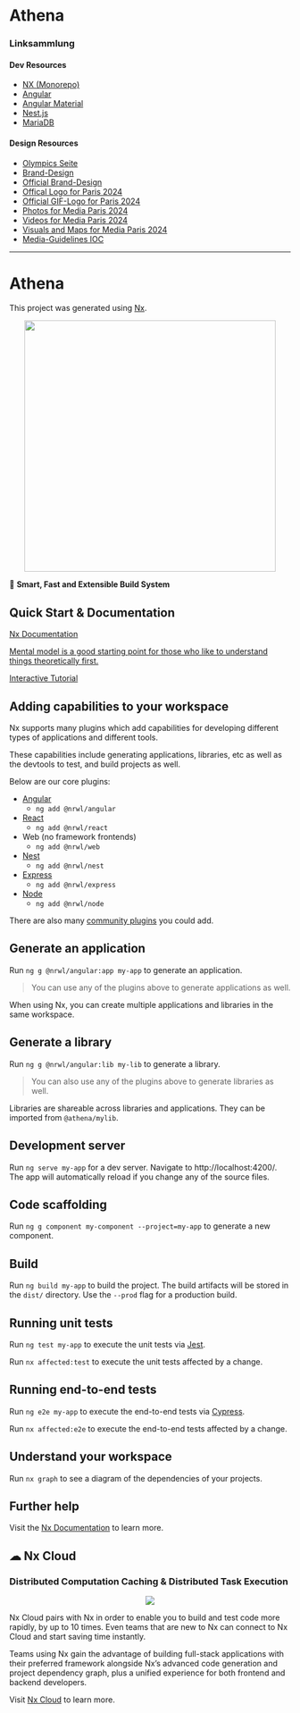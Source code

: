 # Athena

### Linksammlung

#### Dev Resources
- [NX (Monorepo)](https://nx.dev/)
- [Angular](https://angular.io/)
- [Angular Material](https://material.angular.io/)
- [Nest.js](https://nestjs.com/)
- [MariaDB](https://mariadb.org/)

#### Design Resources
- [Olympics Seite](https://olympics.com/en/olympic-games/paris-2024)
- [Brand-Design](https://www.behance.net/gallery/90057485/Paris-2024-Olympic-Games-Brand-design?tracking_source=search_projects_recommended%7COlympic%20Games)
- [Official Brand-Design](https://www.paris2024.org/en/design/)
- [Offical Logo for Paris 2024](https://press.paris2024.org/folders/paris-2024-emblems-f9dc-7578a.html)
- [Official GIF-Logo for Paris 2024](https://press.paris2024.org/themes/redcurrentsredcurrents/olympics-games/images/assets/paris2024_logo.gif)
- [Photos for Media Paris 2024](https://press.paris2024.org/folders/)
- [Videos for Media Paris 2024](https://press.paris2024.org/videos/)
- [Visuals and Maps for Media Paris 2024](https://press.paris2024.org/visuals-and-maps.html)
- [Media-Guidelines IOC](https://stillmed.olympics.com/media/Documents/Olympic-Games/Tokyo-2020/Media-Guidelines-and-Access-rules/2021-Guidelines-Editorial-Use-of-the-Olympic-Properties.pdf)

----------------------------

# Athena

This project was generated using [Nx](https://nx.dev).

<p style="text-align: center;"><img src="https://raw.githubusercontent.com/nrwl/nx/master/images/nx-logo.png" width="450"></p>

🔎 **Smart, Fast and Extensible Build System**

## Quick Start & Documentation

[Nx Documentation](https://nx.dev/getting-started/intro)

[Mental model is a good starting point for those who like to understand things theoretically first.](https://nx.dev/concepts/mental-model)

[Interactive Tutorial](https://nx.dev/getting-started/angular-tutorial)

## Adding capabilities to your workspace

Nx supports many plugins which add capabilities for developing different types of applications and different tools.

These capabilities include generating applications, libraries, etc as well as the devtools to test, and build projects as well.

Below are our core plugins:

- [Angular](https://angular.io)
  - `ng add @nrwl/angular`
- [React](https://reactjs.org)
  - `ng add @nrwl/react`
- Web (no framework frontends)
  - `ng add @nrwl/web`
- [Nest](https://nestjs.com)
  - `ng add @nrwl/nest`
- [Express](https://expressjs.com)
  - `ng add @nrwl/express`
- [Node](https://nodejs.org)
  - `ng add @nrwl/node`

There are also many [community plugins](https://nx.dev/community) you could add.

## Generate an application

Run `ng g @nrwl/angular:app my-app` to generate an application.

> You can use any of the plugins above to generate applications as well.

When using Nx, you can create multiple applications and libraries in the same workspace.

## Generate a library

Run `ng g @nrwl/angular:lib my-lib` to generate a library.

> You can also use any of the plugins above to generate libraries as well.

Libraries are shareable across libraries and applications. They can be imported from `@athena/mylib`.

## Development server

Run `ng serve my-app` for a dev server. Navigate to http://localhost:4200/. The app will automatically reload if you change any of the source files.

## Code scaffolding

Run `ng g component my-component --project=my-app` to generate a new component.

## Build

Run `ng build my-app` to build the project. The build artifacts will be stored in the `dist/` directory. Use the `--prod` flag for a production build.

## Running unit tests

Run `ng test my-app` to execute the unit tests via [Jest](https://jestjs.io).

Run `nx affected:test` to execute the unit tests affected by a change.

## Running end-to-end tests

Run `ng e2e my-app` to execute the end-to-end tests via [Cypress](https://www.cypress.io).

Run `nx affected:e2e` to execute the end-to-end tests affected by a change.

## Understand your workspace

Run `nx graph` to see a diagram of the dependencies of your projects.

## Further help

Visit the [Nx Documentation](https://nx.dev/angular) to learn more.






## ☁ Nx Cloud

### Distributed Computation Caching & Distributed Task Execution

<p style="text-align: center;"><img src="https://raw.githubusercontent.com/nrwl/nx/master/images/nx-cloud-card.png"></p>

Nx Cloud pairs with Nx in order to enable you to build and test code more rapidly, by up to 10 times. Even teams that are new to Nx can connect to Nx Cloud and start saving time instantly.

Teams using Nx gain the advantage of building full-stack applications with their preferred framework alongside Nx’s advanced code generation and project dependency graph, plus a unified experience for both frontend and backend developers.

Visit [Nx Cloud](https://nx.app/) to learn more.
